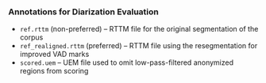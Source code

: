 ### Annotations for Diarization Evaluation

- `ref.rttm` (non-preferred) – RTTM file for the original segmentation of the corpus
- `ref_realigned.rttm` (preferred) – RTTM file using the resegmentation for improved VAD marks
- `scored.uem` – UEM file used to omit low-pass-filtered anonymized regions from scoring
